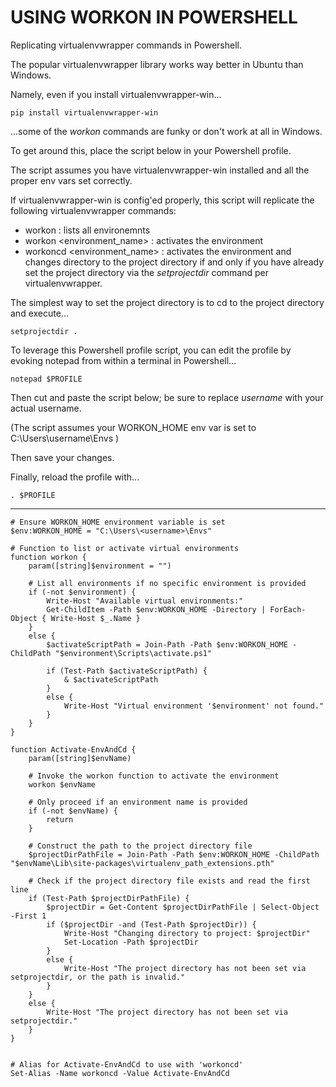 # USING WORKON IN POWERSHELL
Replicating virtualenvwrapper commands in Powershell.

The popular virtualenvwrapper library works way better in Ubuntu than Windows.

Namely, even if you install virtualenvwrapper-win...

    pip install virtualenvwrapper-win

...some of the *workon* commands are funky or don't work at all in Windows.

To get around this, place the script below in your Powershell profile.

The script assumes you have virtualenvwrapper-win installed and all the proper env vars set correctly.

If virtualenvwrapper-win is config'ed properly, this script will replicate the following virtualenvwrapper commands:

- workon : lists all environemnts
- workon <environment_name> : activates the environment
- workoncd <environment_name> : activates the environment and changes directory to the project directory if and only if you have already set the project directory via the *setprojectdir* command per virtualenvwrapper.

The simplest way to set the project directory is to cd to the project directory and execute...

    setprojectdir .

To leverage this Powershell profile script, you can edit the profile by evoking notepad from within a terminal in Powershell...

    notepad $PROFILE

Then cut and paste the script below; be sure to replace *username* with your actual username.

(The script assumes your WORKON_HOME env var is set to C:\Users\username\Envs )

Then save your changes.

Finally, reload the profile with...

    . $PROFILE

---

	# Ensure WORKON_HOME environment variable is set
	$env:WORKON_HOME = "C:\Users\<username>\Envs"

	# Function to list or activate virtual environments
	function workon {
		param([string]$environment = "")
		
		# List all environments if no specific environment is provided
		if (-not $environment) {
			Write-Host "Available virtual environments:"
			Get-ChildItem -Path $env:WORKON_HOME -Directory | ForEach-Object { Write-Host $_.Name }
		}
		else {
			$activateScriptPath = Join-Path -Path $env:WORKON_HOME -ChildPath "$environment\Scripts\activate.ps1"
			
			if (Test-Path $activateScriptPath) {
				& $activateScriptPath
			}
			else {
				Write-Host "Virtual environment '$environment' not found."
			}
		}
	}

	function Activate-EnvAndCd {
		param([string]$envName)
		
		# Invoke the workon function to activate the environment
		workon $envName
		
		# Only proceed if an environment name is provided
		if (-not $envName) {
			return
		}
		
		# Construct the path to the project directory file
		$projectDirPathFile = Join-Path -Path $env:WORKON_HOME -ChildPath "$envName\Lib\site-packages\virtualenv_path_extensions.pth"
		
		# Check if the project directory file exists and read the first line
		if (Test-Path $projectDirPathFile) {
			$projectDir = Get-Content $projectDirPathFile | Select-Object -First 1
			if ($projectDir -and (Test-Path $projectDir)) {
				Write-Host "Changing directory to project: $projectDir"
				Set-Location -Path $projectDir
			}
			else {
				Write-Host "The project directory has not been set via setprojectdir, or the path is invalid."
			}
		}
		else {
			Write-Host "The project directory has not been set via setprojectdir."
		}
	}


	# Alias for Activate-EnvAndCd to use with 'workoncd'
	Set-Alias -Name workoncd -Value Activate-EnvAndCd

